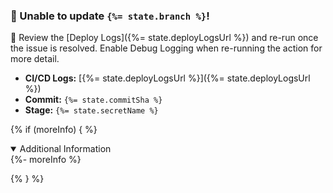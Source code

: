 ### 🚨 Unable to update `{%= state.branch %}`!

🤔 Review the [Deploy Logs]({%= state.deployLogsUrl %}) and re-run once the issue is resolved. Enable Debug Logging when re-running the action for more detail.

- **CI/CD Logs:** [{%= state.deployLogsUrl %}]({%= state.deployLogsUrl %})
- **Commit:** `{%= state.commitSha %}`
- **Stage:** `{%= state.secretName %}`

{% if (moreInfo) { %}

<details open>
<summary>Additional Information</summary>
{%- moreInfo %}
</details>

{% } %}
